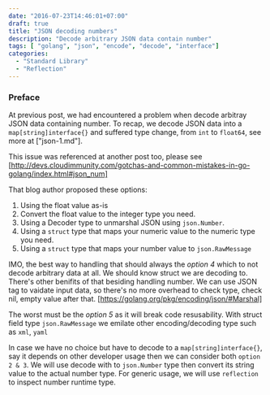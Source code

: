 ```yaml
---
date: "2016-07-23T14:46:01+07:00"
draft: true
title: "JSON decoding numbers"
description: "Decode arbitrary JSON data contain number"
tags: [ "golang", "json", "encode", "decode", "interface"]
categories:
  - "Standard Library"
  - "Reflection"
---
```


### Preface

At previous post, we had encountered a problem when decode arbitray JSON data containing number. To recap, we decode JSON data into a `map[string]interface{}` and suffered type change, from `int` to `float64`, see more at ["json-1.md"].

This issue was referenced at another post too, please see [http://devs.cloudimmunity.com/gotchas-and-common-mistakes-in-go-golang/index.html#json_num]

That blog author proposed these options:
1. Using the float value as-is
2. Convert the float value to the integer type you need.
3. Using a Decoder type to unmarshal JSON using `json.Number`.
4. Using a `struct` type that maps your numeric value to the numeric type you need.
5. Using a `struct` type that maps your number value to `json.RawMessage`

IMO, the best way to handling that should always the *option 4* which to not decode arbitrary data at all. We should know struct we are decoding to. There's other benifits of that besiding handling number. We can use JSON tag to vaidate input data, so there's no more overhead to check type, check nil, empty value after that. [https://golang.org/pkg/encoding/json/#Marshal]

The worst must be the *option 5* as it will break code resusability. With struct field type `json.RawMessage` we emilate other encoding/decoding type such as `xml`, `yaml`

In case we have no choice but have to decode to a `map[string]interface{}`, say it depends on other developer usage then we can consider both `option 2 & 3`. We will use decode with to `json.Number` type then convert its string value to the actual number type. For generic usage, we will use `reflection` to inspect number runtime type.
